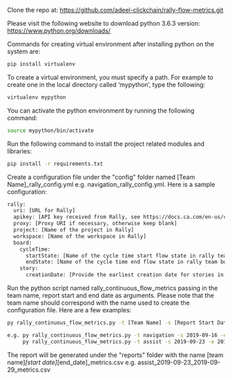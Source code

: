 Clone the repo at: https://github.com/adeel-clickchain/rally-flow-metrics.git

Please visit the following website to download python 3.6.3 version: https://www.python.org/downloads/

Commands for creating virtual environment after installing python on the system are:
~~~ bash
pip install virtualenv
~~~

To create a virtual environment, you must specify a path. For example to create one in the local directory called ‘mypython’, type the following:  
~~~ bash
virtualenv mypython
~~~

You can activate the python environment by running the following command:  
~~~ bash
source mypython/bin/activate
~~~

Run the following command to install the project related modules and libraries:
~~~ bash
pip install -r requirements.txt
~~~

Create a configuration file under the "config" folder named [Team Name]_rally_config.yml e.g. navigation_rally_config.yml. 
Here is a sample configuration:

~~~ bash
rally:
  uri: [URL for Rally]
  apikey: [API key received from Rally, see https://docs.ca.com/en-us/ca-agile-central/saas/rally-application-manager]
  proxy: [Proxy URI if necessary, otherwise keep blank]
  project: [Name of the project in Rally]
  workspace: [Name of the workspace in Rally]
  board:
    cycleTime:
      startState: [Name of the cycle time start flow state in rally team board]
      endState: [Name of the cycle time end flow state in rally team board]
    story:
      creationDate: [Provide the earliest creation date for stories in rally in YYYY-MM-DD format]
~~~

Run the python script named rally_continuous_flow_metrics passing in the team name, report start and end date as arguments. Please note that the team name should correspond with the name used to create the configuration file. Here are a few examples:

~~~ bash
py rally_continuous_flow_metrics.py -t [Team Name] -s [Report Start Date YYYY-MM-DD] -e [Report End Date YYYY-MM-DD]

e.g. py rally_continuous_flow_metrics.py -t navigation -s 2019-09-16 -e 2019-09-22
     py rally_continuous_flow_metrics.py -t assist -s 2019-09-23 -e 2019-09-29
~~~

The report will be generated under the "reports" folder with the name [team name]_[start date]_[end_date]_metrics.csv e.g. assist_2019-09-23_2019-09-29_metrics.csv